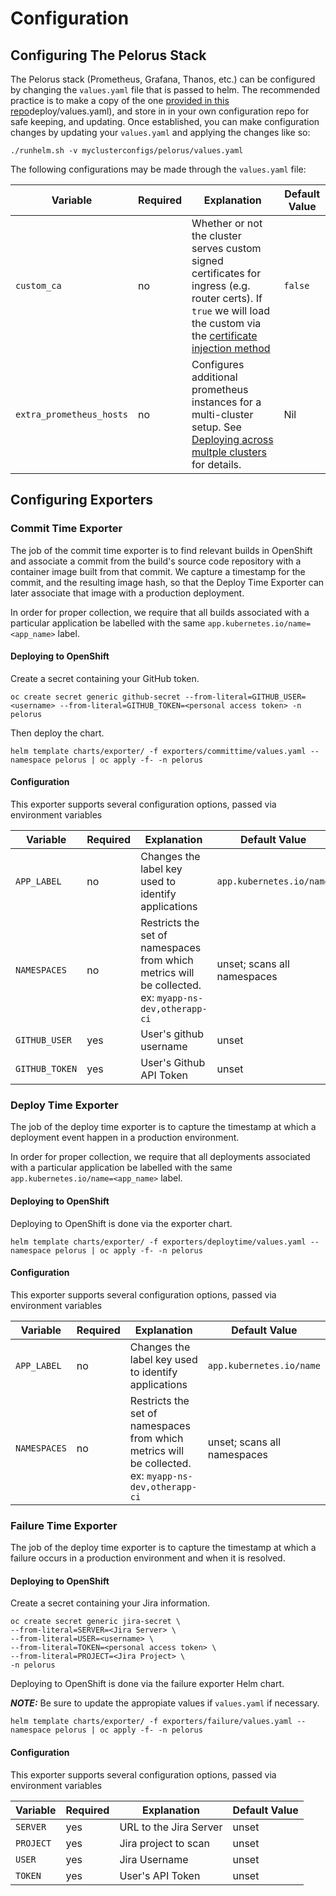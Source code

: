 # Configuration

## Configuring The Pelorus Stack

The Pelorus stack (Prometheus, Grafana, Thanos, etc.) can be configured by changing the `values.yaml` file that is passed to helm. The recommended practice is to make a copy of the one [provided in this repo](/charts/)deploy/values.yaml), and store in in your own configuration repo for safe keeping, and updating. Once established, you can make configuration changes by updating your `values.yaml` and applying the changes like so:

```
./runhelm.sh -v myclusterconfigs/pelorus/values.yaml
```

The following configurations may be made through the `values.yaml` file:

| Variable | Required | Explanation | Default Value |
|---|---|---|---|
| `custom_ca` | no | Whether or not the cluster serves custom signed certificates for ingress (e.g. router certs). If `true` we will load the custom via the [certificate injection method](https://docs.openshift.com/container-platform/4.4/networking/configuring-a-custom-pki.html#certificate-injection-using-operators_configuring-a-custom-pki)  | `false`  |
| `extra_prometheus_hosts` | no | Configures additional prometheus instances for a multi-cluster setup. See [Deploying across multple clusters](/docs/Install.md#deploying-across-multiple-clusters) for details. | Nil |

## Configuring Exporters
    
### Commit Time Exporter

The job of the commit time exporter is to find relevant builds in OpenShift and associate a commit from the build's source code repository with a container image built from that commit. We capture a timestamp for the commit, and the resulting image hash, so that the Deploy Time Exporter can later associate that image with a production deployment.

In order for proper collection, we require that all builds associated with a particular application be labelled with the same `app.kubernetes.io/name=<app_name>` label.

#### Deploying to OpenShift

Create a secret containing your GitHub token.

    oc create secret generic github-secret --from-literal=GITHUB_USER=<username> --from-literal=GITHUB_TOKEN=<personal access token> -n pelorus

Then deploy the chart.

    helm template charts/exporter/ -f exporters/committime/values.yaml --namespace pelorus | oc apply -f- -n pelorus

#### Configuration

This exporter supports several configuration options, passed via environment variables

| Variable | Required | Explanation | Default Value |
|---|---|---|---|
| `APP_LABEL` | no | Changes the label key used to identify applications  | `app.kubernetes.io/name`  |
| `NAMESPACES` | no | Restricts the set of namespaces from which metrics will be collected. ex: `myapp-ns-dev,otherapp-ci` | unset; scans all namespaces |
| `GITHUB_USER` | yes | User's github username | unset |
| `GITHUB_TOKEN` | yes | User's Github API Token | unset |


### Deploy Time Exporter

The job of the deploy time exporter is to capture the timestamp at which a deployment event happen in a production environment.

In order for proper collection, we require that all deployments associated with a particular application be labelled with the same `app.kubernetes.io/name=<app_name>` label.

#### Deploying to OpenShift

Deploying to OpenShift is done via the exporter chart.

    helm template charts/exporter/ -f exporters/deploytime/values.yaml --namespace pelorus | oc apply -f- -n pelorus

#### Configuration

This exporter supports several configuration options, passed via environment variables

| Variable | Required | Explanation | Default Value |
|---|---|---|---|
| `APP_LABEL` | no | Changes the label key used to identify applications  | `app.kubernetes.io/name`  |
| `NAMESPACES` | no | Restricts the set of namespaces from which metrics will be collected. ex: `myapp-ns-dev,otherapp-ci` | unset; scans all namespaces |
    
### Failure Time Exporter

The job of the deploy time exporter is to capture the timestamp at which a failure occurs in a production environment and when it is resolved.

#### Deploying to OpenShift

Create a secret containing your Jira information.

    oc create secret generic jira-secret \
    --from-literal=SERVER=<Jira Server> \
    --from-literal=USER=<username> \
    --from-literal=TOKEN=<personal access token> \
    --from-literal=PROJECT=<Jira Project> \
    -n pelorus


Deploying to OpenShift is done via the failure exporter Helm chart.

**_NOTE:_** Be sure to update the appropiate values if `values.yaml` if necessary.

    helm template charts/exporter/ -f exporters/failure/values.yaml --namespace pelorus | oc apply -f- -n pelorus

#### Configuration

This exporter supports several configuration options, passed via environment variables

| Variable | Required | Explanation | Default Value |
|---|---|---|---|
| `SERVER` | yes | URL to the Jira Server  | unset  |
| `PROJECT` | yes | Jira project to scan | unset |
| `USER` | yes | Jira Username | unset |
| `TOKEN` | yes | User's API Token | unset |
